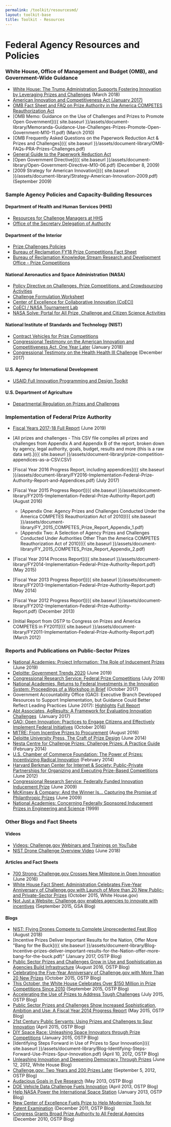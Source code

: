 ```yaml
---
permalink: /toolkit/resourcesmd/
layout: toolkit-base
title: Toolkit - Resources
---
```



Federal Agency Resources and Policies
=====================================

### White House, Office of Management and Budget (OMB), and Government-Wide Guidance

*   [White House: The Trump Administration Supports Fostering Innovation by Leveraging Prizes and Challenges](https://www.whitehouse.gov/articles/trump-administration-supports-fostering-innovation-leveraging-prizes-challenges/) (March 2018)
*   [American Innovation and Competitiveness Act (January 2017)](https://www.congress.gov/bill/114th-congress/senate-bill/3084/text)
*   [OMB Fact Sheet and FAQ on Prize Authority in the America COMPETES Reauthorization Act](https://www.whitehouse.gov/sites/whitehouse.gov/files/omb/assets/egov_docs/prize_authority_in_the_america_competes_reauthorization_act.pdf)
*   [OMB Memo: Guidance on the Use of Challenges and Prizes to Promote Open Government]({{ site.baseurl }}/assets/document-library/Memoranda-Guidance-Use-Challenges-Prizes-Promote-Open-Government-M10-11.pdf) (March 2010)
*   [OMB Frequently Asked Questions on the Paperwork Reduction Act & Prizes and Challenges]({{ site.baseurl }}/assets/document-library/OMB-FAQs-PRA-Prizes-Challenges.pdf)
*   [General Guide to the Paperwork Reduction Act](https://pra.digital.gov/)
*   [Open Government Directive]({{ site.baseurl }}/assets/document-library/Open-Government-Directive-M10-06.pdf) (December 8, 2009)
*   [2009 Strategy for American Innovation]({{ site.baseurl }}/assets/document-library/Strategy-American-Innovation-2009.pdf) (September 2009)

### Sample Agency Policies and Capacity-Building Resources

#### Department of Health and Human Services (HHS)

*   [Resources for Challenge Managers at HHS](http://www.hhs.gov/idealab/competes/)
*   [Office of the Secretary Delegation of Authority](https://www.gpo.gov/fdsys/pkg/FR-2011-05-04/pdf/2011-10847.pdf)

#### Department of the Interior

*   [Prize Challenges Policies](https://www.doi.gov/prizes/policies)
*   [Bureau of Reclamation FY18 Prize Competitions Fact Sheet](https://www.usbr.gov/research/challenges/docs/FY18.pdf)
*   [Bureau of Reclamation Knowledge Stream Research and Development Office - Prize Competitions](https://www.usbr.gov/research/docs/ks/ks-2019-04.pdf)

#### National Aeronautics and Space Administration (NASA)

*   [Policy Directive on Challenges, Prize Competitions, and Crowdsourcing Activities](http://nodis3.gsfc.nasa.gov/displayDir.cfm?t=NPD&c=1090&s=1)
*   [Challenge Formulation Worksheet](https://www.nasa.gov/sites/default/files/atoms/files/challengeproject_formulation_worksheet.pdf)
*   [Center of Excellence for Collaborative Innovation (CoECI)](https://www.nasa.gov/offices/COECI/index.html)
*   [CoECI / NASA Tournament Lab](https://www.nasa.gov/coeci/ntl)
*   [NASA Solve: Portal for All Prize, Challenge and Citizen Science Activities](https://www.nasa.gov/solve)

#### National Institute of Standards and Technology (NIST)

*   [Contract Vehicles for Prize Competitions](https://www.nist.gov/ctl/pscr/contract-vehicles-prize-challenges)
*   [Congressional Testimony on the American Innovation and Competitiveness Act, One Year Later](https://www.nist.gov/speech-testimony/one-year-later-american-innovation-and-competitiveness-act) (January 2018)
*   [Congressional Testimony on the Health Health III Challenge](https://www.nist.gov/speech-testimony/head-health-challenge-preventing-head-trauma-football-field-shop-floor-battlefield) (December 2017)

#### U.S. Agency for International Development

*   [USAID Full Innovation Programming and Design Toolkit](https://www.globalinnovationexchange.org/resources/usaid-full-innovation-programming-and-design-toolkit)

#### U.S. Department of Agriculture

*   [Departmental Regulation on Prizes and Challenges](https://www.ocio.usda.gov/document/departmental-regulation-2405-001)

### Implementation of Federal Prize Authority

*   [Fiscal Years 2017-18 Full Report](https://www.whitehouse.gov/wp-content/uploads/2019/06/Federal-Prize-and-Citizen-Science-Implementation-FY17-18-Report-June-2019.pdf) (June 2019)

*   [All prizes and challenges - This CSV file compiles all prizes and challenges from Appendix A and Appendix B of the report, broken down by agency, legal authority, goals, budget, results and more (this is a raw data set).]({{ site.baseurl }}/assets/document-library/prize-competition-appendices-as-a-CSV.CSV)

*   [Fiscal Year 2016 Progress Report, including appendices]({{ site.baseurl }}/assets/document-library/FY2016-Implementation-Federal-Prize-Authority-Report-and-Appendices.pdf) (July 2017)
*   [Fiscal Year 2015 Progress Report]({{ site.baseurl }}/assets/document-library/FY2015-Implementation-Federal-Prize-Authority-Report.pdf) (August 2016)
    *   [Appendix One: Agency Prizes and Challenges Conducted Under the America COMPETES Reauthorization Act of 2010]({{ site.baseurl }}/assets/document-library/FY_2015_COMPETES_Prize_Report_Appendix_1.pdf)
    *   [Appendix Two: A Selection of Agency Prizes and Challenges Conducted Under Authorities Other Than the America COMPETES Reauthorization Act of 2010]({{ site.baseurl }}/assets/document-library/FY_2015_COMPETES_Prize_Report_Appendix_2.pdf)
*   [Fiscal Year 2014 Process Report]({{ site.baseurl }}/assets/document-library/FY2014-Implementation-Federal-Prize-Authority-Report.pdf) (May 2015)
*   [Fiscal Year 2013 Progress Report]({{ site.baseurl }}/assets/document-library/FY2013-Implementation-Federal-Prize-Authority-Report.pdf) (May 2014)
*   [Fiscal Year 2012 Progress Report]({{ site.baseurl }}/assets/document-library/FY2012-Implementation-Federal-Prize-Authority-Report.pdf) (December 2013)
*   [Initial Report from OSTP to Congress on Prizes and America COMPETES in FY2011]({{ site.baseurl }}/assets/document-library/FY2011-Implementation-Federal-Prize-Authority-Report.pdf) (March 2012)

### Reports and Publications on Public-Sector Prizes

*   [National Academies: Project Information: The Role of Inducement Prizes](https://www8.nationalacademies.org/pa/projectview.aspx?key=51203) (June 2019)
*   [Deloitte: Government Trends 2020](https://www2.deloitte.com/insights/us/en/industry/public-sector/government-trends.html) (June 2019)
*   [Congressional Research Service: Federal Prize Competitions](https://fas.org/sgp/crs/misc/R45271.pdf) (July 2018)
*   [National Academies, Returns to Federal Investments in the Innovation System: Proceedings of a Workshop in Brief](https://www.nap.edu/read/24905/chapter/1) (October 2017)
*   Government Accountability Office (GAO): Executive Branch Developed Resources to Support Implementation, but Guidance Could Better Reflect Leading Practices (June 2017): [Highlights](http://www.gao.gov/assets/690/685162.pdf) [Full Report](http://www.gao.gov/assets/690/685161.pdf)
*   [Abt Associates, AgResults: A Framework for Evaluating Innovation Challenges](http://www.abtassociates.com/Reports/2017/AgResults-A-Framework-for-Evaluating-Innovation-Ch.aspx)  (January 2017)
*   [GAO: Open Innovation: Practices to Engage Citizens and Effectively Implement Federal Initiatives](http://www.gao.gov/products/GAO-17-14) (October 2016)
*   [MITRE: From Incentive Prizes to Procurement](https://www.mitre.org/publications/technical-papers/from-incentive-prize-and-challenge-competitions-to-procurement) (August 2016)
*   [Deloitte University Press, The Craft of Prize Design](http://dupress.com/articles/the-craft-of-incentive-prize-design/) (June 2014)
*   [Nesta Centre for Challenge Prizes: Challenge Prizes: A Practice Guide](http://www.nesta.org.uk/blog/how-run-challenge-prize) (February 2014)
*   [U.S. Chamber of Commerce Foundation: The Power of Prizes: Incentivizing Radical Innovation](http://emerging.uschamber.com/library/2014/02/power-prizes-incentivizing-radical-innovation) (February 2014)
*   [Harvard Berkman Center for Internet & Society: Public-Private Partnerships for Organizing and Executing Prize-Based Competitions](http://cyber.law.harvard.edu/publications/2012/public_private_partnerships_for_organizing_and_executing_prize-based_competitions) (June 2012)
*   [Congressional Research Service: Federally Funded Innovation Inducement Prize](https://www.esd.whs.mil/Portals/54/Documents/FOID/Reading%20Room/DARPA/15-F-0059_CRS_FOR_CONGRESS.FEDERALLY_FUNDED_INNOV_INDUCMNT_PRZS.pdf) (June 2009)
*   [McKinsey & Company: And the Winner Is… Capturing the Promise of Philanthropic Prizes](http://www.mckinseyonsociety.com/downloads/reports/Social-Innovation/And_the_winner_is.pdf) (June 2009)
*   [National Academies: Concerning Federally Sponsored Inducement Prizes in Engineering and Science](https://www.nap.edu/catalog/9724/concerning-federally-sponsored-inducement-prizes-in-engineering-and-science) (1999)

### Other Blogs and Fact Sheets

#### Videos

*   [Videos: Challenge.gov Webinars and Trainings on YouTube](https://www.youtube.com/playlist?list=PLd9b-GuOJ3nFeJeAHAn3Z5opohjxIw8OC)
*   [NIST Drone Challenge Overview Video](https://www.nist.gov/video/nist-drone-challenge) (June 2018)

#### Articles and Fact Sheets

*   [700 Strong: Challenge.gov Crosses New Milestone in Open Innovation](https://digital.gov/2016/06/15/700-strong-challenge-gov-crosses-new-milestone-in-open-innovation/) (June 2016)
*   [White House Fact Sheet: Administration Celebrates Five-Year Anniversary of Challenge.gov with Launch of More than 20 New Public- and Private-Sector Prizes](https://obamawhitehouse.archives.gov/the-press-office/2015/10/07/fact-sheet-administration-celebrates-five-year-anniversary-challengegov) (October 2015, White House.gov)
*   [Not Just a Website: Challenge.gov enables agencies to innovate with incentives](http://www.digitalgov.gov/2015/09/10/not-just-a-website-challenge-gov-enables-agencies-to-innovate-with-incentives/) (September 2015, GSA Blog)

#### Blogs

*   [NIST: Flying Drones Compete to Complete Unprecedented Feat Blog](https://www.nist.gov/blogs/taking-measure/flying-drones-compete-complete-unprecedented-feat) (August 2018)
*   [Incentive Prizes Deliver Important Results for the Nation, Offer More "Bang for the Buck]({{ site.baseurl }}/assets/document-library/Blog-Incentive-prizes-deliver-important-results-for-the-Nation-offer-more-bang-for-the-buck.pdf)" (January 2017, OSTP Blog)
*   [Public Sector Prizes and Challenges Grow in Use and Sophistication as Agencies Build Infrastructure](https://obamawhitehouse.archives.gov/blog/2016/08/10/public-sector-prizes-and-challenges-continue-grow-use-and-sophistication) (August 2016, OSTP Blog)
*   [Celebrating the Five-Year Anniversary of Challenge.gov with More Than 20 New Prizes](https://obamawhitehouse.archives.gov/blog/2015/10/06/celebrating-five-year-anniversary-challengegov-more-20-new-prizes) (October 2015, OSTP Blog)
*   [This October, the White House Celebrates Over $150 Million in Prize Competitions Since 2010](https://obamawhitehouse.archives.gov/blog/2015/09/21/october-white-house-celebrates-over-150-million-prize-competitions-2010) (September 2015, OSTP Blog)
*   [Accelerating the Use of Prizes to Address Tough Challenges](https://obamawhitehouse.archives.gov/blog/2015/07/17/accelerating-use-prizes-address-tough-challenges) (July 2015, OSTP Blog)
*   [Public Sector Prizes and Challenges Show Increased Sophistication, Ambition and Use: A Fiscal Year 2014 Progress Report](https://obamawhitehouse.archives.gov/blog/2015/05/08/public-sector-prizes-and-challenges-show-increased-sophistication-ambition-and-use-f) (May 2015, OSTP Blog)
*   [21st Century Public Servants: Using Prizes and Challenges to Spur Innovation](https://obamawhitehouse.archives.gov/blog/2015/04/17/21st-century-public-servants-using-prizes-and-challenges-spur-innovation) (April 2015, OSTP Blog)
*   [DIY Space Race: Unleashing Space Innovators through Prize Competitions](https://obamawhitehouse.archives.gov/blog/2015/01/29/diy-space-race-unleashing-space-innovators-through-prize-competitions) (January 2015, OSTP Blog)
*   [Identifying Steps Forward in Use of Prizes to Spur Innovation]({{ site.baseurl }}/assets/document-library/Blog-Identifying-Steps-Forward-Use-Prizes-Spur-Innovation.pdf) (April 10, 2012, OSTP Blog)
*   [Unleashing Innovation and Deepening Democracy Through Prizes](https://obamawhitehouse.archives.gov/blog/2012/06/12/unleashing-innovation-deepening-democracy-through-prizes) (June 12, 2012, White House Blog)
*   [Challenge.gov: Two Years and 200 Prizes Later](https://obamawhitehouse.archives.gov/blog/2012/09/05/challengegov-two-years-and-200-prizes-later) (September 5, 2012, OSTP Blog)
*   [Audacious Goals in Eye Research](https://obamawhitehouse.archives.gov/blog/2013/05/15/audacious-goals-eye-research) (May 2013, OSTP Blog)
*   [DOE Vehicle Data Challenge Fuels Innovation](https://obamawhitehouse.archives.gov/blog/2013/04/11/doe-vehicle-data-challenge-fuels-innovation) (April 2013, OSTP Blog)
*   [Help NASA Power the International Space Station](https://obamawhitehouse.archives.gov/blog/2013/01/25/help-nasa-power-international-space-station) (January 2013, OSTP Blog)
*   [New Center of Excellence Fuels Prize to Help Modernize Tools for Patent Examination](https://obamawhitehouse.archives.gov/blog/2011/12/16/new-center-excellence-fuels-prize-help-modernize-tools-patent-examination) (December 2011, OSTP Blog)
*   [Congress Grants Broad Prize Authority to All Federal Agencies](https://obamawhitehouse.archives.gov/blog/2010/12/21/congress-grants-broad-prize-authority-all-federal-agencies) (December 2010, OSTP Blog)